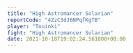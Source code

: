 ```yaml
---
title: "High Astromancer Solarian"
reportCode: "4ZzC3dJ6NPqfKgTB"
player: "Touinki"
fight: "High Astromancer Solarian"
date: 2021-10-18T19:02:24.561000+00:00
---
```

